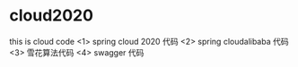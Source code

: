 # cloud2020
this is cloud code
<1> spring cloud 2020 代码
<2> spring cloudalibaba 代码
<3> 雪花算法代码
<4> swagger 代码
